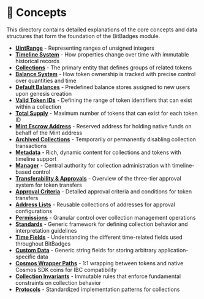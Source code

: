 # 🧠 Concepts

This directory contains detailed explanations of the core concepts and data structures that form the foundation of the BitBadges module.

-   [**UintRange**](uintrange.md) - Representing ranges of unsigned integers
-   [**Timeline System**](timeline-system.md) - How properties change over time with immutable historical records
-   [**Collections**](badge-collections.md) - The primary entity that defines groups of related tokens
-   [**Balance System**](balance-system.md) - How token ownership is tracked with precise control over quantities and time
-   [**Default Balances**](default-balances.md) - Predefined balance stores assigned to new users upon genesis creation
-   [**Valid Token IDs**](valid-badge-ids.md) - Defining the range of token identifiers that can exist within a collection
-   [**Total Supply**](total-supply.md) - Maximum number of tokens that can exist for each token ID
-   [**Mint Escrow Address**](mint-escrow-address.md) - Reserved address for holding native funds on behalf of the Mint address
-   [**Archived Collections**](archived-collections.md) - Temporarily or permanently disabling collection transactions
-   [**Metadata**](metadata.md) - Rich, dynamic content for collections and tokens with timeline support
-   [**Manager**](manager.md) - Central authority for collection administration with timeline-based control
-   [**Transferability & Approvals**](transferability-approvals.md) - Overview of the three-tier approval system for token transfers
-   [**Approval Criteria**](approval-criteria/) - Detailed approval criteria and conditions for token transfers
-   [**Address Lists**](address-lists.md) - Reusable collections of addresses for approval configurations
-   [**Permissions**](permissions/) - Granular control over collection management operations
-   [**Standards**](standards.md) - Generic framework for defining collection behavior and interpretation guidelines
-   [**Time Fields**](time-fields.md) - Understanding the different time-related fields used throughout BitBadges
-   [**Custom Data**](custom-data.md) - Generic string fields for storing arbitrary application-specific data
-   [**Cosmos Wrapper Paths**](cosmos-wrapper-paths.md) - 1:1 wrapping between tokens and native Cosmos SDK coins for IBC compatibility
-   [**Collection Invariants**](collection-invariants.md) - Immutable rules that enforce fundamental constraints on collection behavior
-   [**Protocols**](protocols/) - Standardized implementation patterns for collections

